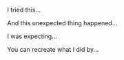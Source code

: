I tried this...

And this unexpected thing happened...

I was expecting...

You can recreate what I did by...
